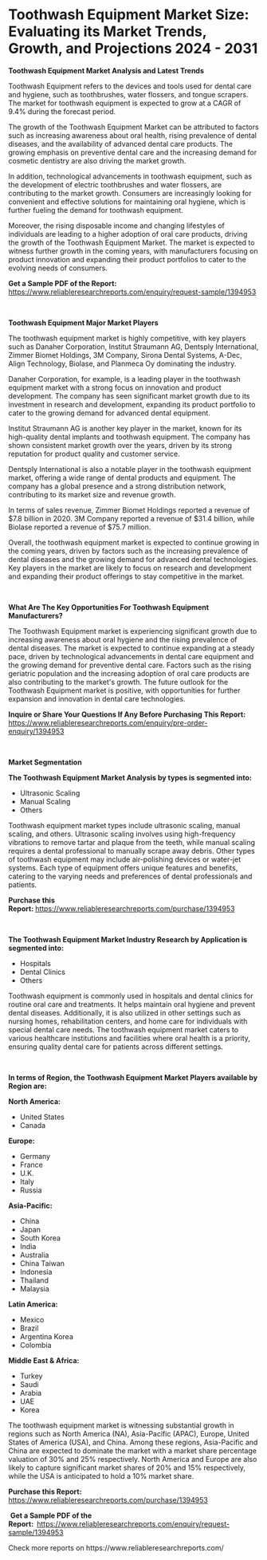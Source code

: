 <p><h1>Toothwash Equipment Market Size: Evaluating its Market Trends, Growth, and Projections 2024 - 2031</h1></p><p><strong>Toothwash Equipment Market Analysis and Latest Trends</strong></p>
<p><p>Toothwash Equipment refers to the devices and tools used for dental care and hygiene, such as toothbrushes, water flossers, and tongue scrapers. The market for toothwash equipment is expected to grow at a CAGR of 9.4% during the forecast period. </p><p>The growth of the Toothwash Equipment Market can be attributed to factors such as increasing awareness about oral health, rising prevalence of dental diseases, and the availability of advanced dental care products. The growing emphasis on preventive dental care and the increasing demand for cosmetic dentistry are also driving the market growth.</p><p>In addition, technological advancements in toothwash equipment, such as the development of electric toothbrushes and water flossers, are contributing to the market growth. Consumers are increasingly looking for convenient and effective solutions for maintaining oral hygiene, which is further fueling the demand for toothwash equipment.</p><p>Moreover, the rising disposable income and changing lifestyles of individuals are leading to a higher adoption of oral care products, driving the growth of the Toothwash Equipment Market. The market is expected to witness further growth in the coming years, with manufacturers focusing on product innovation and expanding their product portfolios to cater to the evolving needs of consumers.</p></p>
<p><strong>Get a Sample PDF of the Report:&nbsp;</strong> <a href="https://www.reliableresearchreports.com/enquiry/request-sample/1394953">https://www.reliableresearchreports.com/enquiry/request-sample/1394953</a></p>
<p>&nbsp;</p>
<p><strong>Toothwash Equipment Major Market Players</strong></p>
<p><p>The toothwash equipment market is highly competitive, with key players such as Danaher Corporation, Institut Straumann AG, Dentsply International, Zimmer Biomet Holdings, 3M Company, Sirona Dental Systems, A-Dec, Align Technology, Biolase, and Planmeca Oy dominating the industry.</p><p>Danaher Corporation, for example, is a leading player in the toothwash equipment market with a strong focus on innovation and product development. The company has seen significant market growth due to its investment in research and development, expanding its product portfolio to cater to the growing demand for advanced dental equipment.</p><p>Institut Straumann AG is another key player in the market, known for its high-quality dental implants and toothwash equipment. The company has shown consistent market growth over the years, driven by its strong reputation for product quality and customer service.</p><p>Dentsply International is also a notable player in the toothwash equipment market, offering a wide range of dental products and equipment. The company has a global presence and a strong distribution network, contributing to its market size and revenue growth.</p><p>In terms of sales revenue, Zimmer Biomet Holdings reported a revenue of $7.8 billion in 2020. 3M Company reported a revenue of $31.4 billion, while Biolase reported a revenue of $75.7 million.</p><p>Overall, the toothwash equipment market is expected to continue growing in the coming years, driven by factors such as the increasing prevalence of dental diseases and the growing demand for advanced dental technologies. Key players in the market are likely to focus on research and development and expanding their product offerings to stay competitive in the market.</p></p>
<p>&nbsp;</p>
<p><strong>What Are The Key Opportunities For Toothwash Equipment Manufacturers?</strong></p>
<p><p>The Toothwash Equipment market is experiencing significant growth due to increasing awareness about oral hygiene and the rising prevalence of dental diseases. The market is expected to continue expanding at a steady pace, driven by technological advancements in dental care equipment and the growing demand for preventive dental care. Factors such as the rising geriatric population and the increasing adoption of oral care products are also contributing to the market's growth. The future outlook for the Toothwash Equipment market is positive, with opportunities for further expansion and innovation in dental care technologies.</p></p>
<p><strong>Inquire or Share Your Questions If Any Before Purchasing This Report:</strong> <a href="https://www.reliableresearchreports.com/enquiry/pre-order-enquiry/1394953">https://www.reliableresearchreports.com/enquiry/pre-order-enquiry/1394953</a></p>
<p>&nbsp;</p>
<p><strong>Market Segmentation</strong></p>
<p><strong>The Toothwash Equipment Market Analysis by types is segmented into:</strong></p>
<p><ul><li>Ultrasonic Scaling</li><li>Manual Scaling</li><li>Others</li></ul></p>
<p><p>Toothwash equipment market types include ultrasonic scaling, manual scaling, and others. Ultrasonic scaling involves using high-frequency vibrations to remove tartar and plaque from the teeth, while manual scaling requires a dental professional to manually scrape away debris. Other types of toothwash equipment may include air-polishing devices or water-jet systems. Each type of equipment offers unique features and benefits, catering to the varying needs and preferences of dental professionals and patients.</p></p>
<p><strong>Purchase this Report:&nbsp;</strong><a href="https://www.reliableresearchreports.com/purchase/1394953">https://www.reliableresearchreports.com/purchase/1394953</a></p>
<p>&nbsp;</p>
<p><strong>The Toothwash Equipment Market Industry Research by Application is segmented into:</strong></p>
<p><ul><li>Hospitals</li><li>Dental Clinics</li><li>Others</li></ul></p>
<p><p>Toothwash equipment is commonly used in hospitals and dental clinics for routine oral care and treatments. It helps maintain oral hygiene and prevent dental diseases. Additionally, it is also utilized in other settings such as nursing homes, rehabilitation centers, and home care for individuals with special dental care needs. The toothwash equipment market caters to various healthcare institutions and facilities where oral health is a priority, ensuring quality dental care for patients across different settings.</p></p>
<p>&nbsp;</p>
<p><strong>In terms of Region, the Toothwash Equipment Market Players available by Region are:</strong></p>
<p>
    <p> <strong> North America: </strong>
        <ul>
            <li>United States</li>
            <li>Canada</li>
        </ul>
        </p> 
    <p> <strong> Europe: </strong>
        <ul>
            <li>Germany</li>
            <li>France</li>
            <li>U.K.</li>
            <li>Italy</li>
            <li>Russia</li>
        </ul>
        </p> 
    <p> <strong> Asia-Pacific: </strong>
        <ul>
            <li>China</li>
            <li>Japan</li>
            <li>South Korea</li>
            <li>India</li>
            <li>Australia</li>
            <li>China Taiwan</li>
            <li>Indonesia</li>
            <li>Thailand</li>
            <li>Malaysia</li>
        </ul>
        </p> 
    <p> <strong> Latin America: </strong>
        <ul>
            <li>Mexico</li>
            <li>Brazil</li>
            <li>Argentina Korea</li>
            <li>Colombia</li>
        </ul>
        </p> 
    <p> <strong> Middle East & Africa: </strong>
        <ul>
            <li>Turkey</li>
            <li>Saudi</li>
            <li>Arabia</li>
            <li>UAE</li>
            <li>Korea</li>
        </ul>
    </p>
    </p>
<p><p>The toothwash equipment market is witnessing substantial growth in regions such as North America (NA), Asia-Pacific (APAC), Europe, United States of America (USA), and China. Among these regions, Asia-Pacific and China are expected to dominate the market with a market share percentage valuation of 30% and 25% respectively. North America and Europe are also likely to capture significant market shares of 20% and 15% respectively, while the USA is anticipated to hold a 10% market share.</p></p>
<p><strong>Purchase this Report: </strong><a href="https://www.reliableresearchreports.com/purchase/1394953">https://www.reliableresearchreports.com/purchase/1394953</a></p>
<p>&nbsp;<strong>Get a Sample PDF of the Report:&nbsp;&nbsp;</strong><a href="https://www.reliableresearchreports.com/enquiry/request-sample/1394953">https://www.reliableresearchreports.com/enquiry/request-sample/1394953</a></p>
<p><strong></strong></p>
<p>Check more reports on https://www.reliableresearchreports.com/</p>